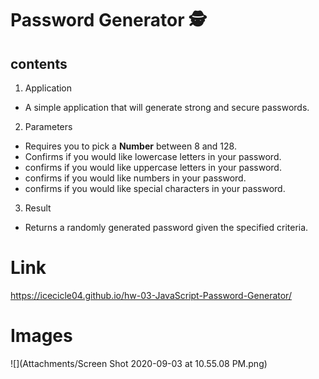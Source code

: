 # Password Generator :detective:

## contents

1. Application

- A simple application that will generate strong and secure passwords.

2. Parameters

- Requires you to pick a **Number** between 8 and 128.
- Confirms if you would like lowercase letters in your password.
- confirms if you would like uppercase letters in your password.
- confirms if you would like numbers in your password.
- confirms if you would like special characters in your password.

3. Result

- Returns a randomly generated password given the specified criteria.

# Link

https://icecicle04.github.io/hw-03-JavaScript-Password-Generator/

# Images

![](Attachments/Screen Shot 2020-09-03 at 10.55.08 PM.png)
